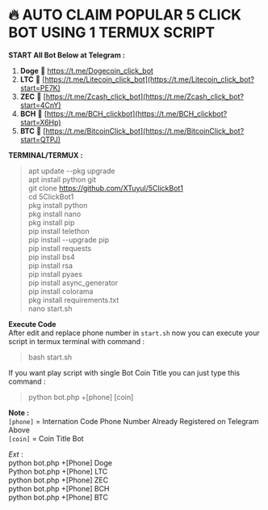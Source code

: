 # 🔥 AUTO CLAIM POPULAR 5 CLICK BOT USING 1 TERMUX SCRIPT
 
**START All Bot Below at Telegram :**
1. **Doge** 📲 [https://t.me/Dogecoin_click_bot ](https://t.me/Dogecoin_click_bot?start=tIh2)   
2. **LTC** 📲 [https://t.me/Litecoin_click_bot](https://t.me/Litecoin_click_bot?start=PE7K)  
3. **ZEC** 📲 [https://t.me/Zcash_click_bot](https://t.me/Zcash_click_bot?start=4CnY)  
4. **BCH** 📲 [https://t.me/BCH_clickbot](https://t.me/BCH_clickbot?start=X6Hp)  
5. **BTC** 📲 [https://t.me/BitcoinClick_bot](https://t.me/BitcoinClick_bot?start=QTPJ)

**TERMINAL/TERMUX :**

> apt update --pkg upgrade  
apt install python git  
git clone https://github.com/XTuyul/5ClickBot1    
cd 5ClickBot1  
pkg install python  
pkg install nano  
pkg install pip  
pip install telethon  
pip install --upgrade pip  
pip install requests  
pip install bs4  
pip install rsa  
pip install pyaes  
pip install async_generator  
pip install colorama  
pkg install requirements.txt  
nano start.sh  

**Execute Code**  
After edit and replace phone number in `start.sh` now you can execute your script in termux terminal with command :  
> bash start.sh

If you want play script with single Bot Coin Title you can just type this command :  
> python bot.php +[phone] [coin] 

**Note :**  
 `[phone]` = Internation Code Phone Number Already Registered on Telegram Above  
 `[coin]` = Coin Title Bot  
 
_Ext_ :  
python bot.php +[Phone] Doge  
Python bot.php +[Phone] LTC  
python bot.php +[Phone] ZEC  
python bot.php +[Phone] BCH  
python bot.php +[Phone] BTC  
